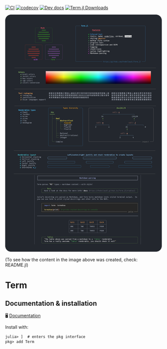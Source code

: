 [![CI](https://github.com/FedeClaudi/Term.jl/actions/workflows/CI.yml/badge.svg)](https://github.com/FedeClaudi/Term.jl/actions/workflows/CI.yml)
[![codecov](https://codecov.io/gh/FedeClaudi/Term.jl/branch/master/graph/badge.svg?token=SZM70KS8PK)](https://codecov.io/gh/FedeClaudi/Term.jl)
[![Dev docs](https://img.shields.io/badge/docs-stable-blue.svg)](https://fedeclaudi.github.io/Term.jl/dev/)
[![Term.jl Downloads](https://shields.io/endpoint?url=https://pkgs.genieframework.com/api/v1/badge/Term)](https://pkgs.genieframework.com?packages=Term)

![](readme.png)

(To see how the content in the image above was created, check: README.jl)
# Term

## Documentation & installation

🖥️  [Documentation](https://fedeclaudi.github.io/Term.jl) 



Install with:
```
julia> ]  # enters the pkg interface
pkg> add Term
```
